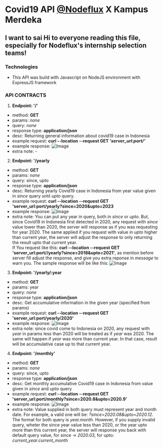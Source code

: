 # Covid19 API [@Nodeflux](http://www.nodeflux.io/) X Kampus Merdeka

## I want to sai Hi to everyone reading this file, especially for Nodeflux's internship selection teams!

### Technologies
- This API was build with Javascript on NodeJS environment with ExpressJS framework

### API CONTRACTS
1. **Endpoint: '/'**
  - method: **GET**
  - params: *none*
  - query: *none*
  - response type: **application/json**
  - desc: Returning general information about covid19 case in Indonesia
  - example request: **curl --location --request GET *'server_url:port/'***
  - example response: ![Image](https://i.ibb.co/pbFP5Yr/image.png)
  - extra note: -

2. **Endpoint: '/yearly**
  - method: **GET**
  - params: *none*
  - query: since, upto
  - response type: **application/json**
  - desc: Returning yearly Covid19 case in Indonesia from year value given in *since* query until *upto* query.
  - example request: **curl --location --request GET 'server_url:port/yearly?since=2020&upto=2023**
  - example response: ![Image](https://i.ibb.co/h8dGs2n/image.png)
  - extra note: You can put any year in query, both in *since* or *upto*. But, since Covid19 in Indonesia first detected in 2020, any request with *since* value lower than 2020, the server will response as if you was requesting for year 2020. The same applied if you request with value in *upto* higher than current year, the server will adjust the response to only returning the result upto that current year.<br>
  If You request like this: **curl --location --request GET 'server_url:port//yearly?since=2018&upto=2021'**, as mention before server fill adjust the response, and give you extra reponse in *message* to warn you. The sample response will be like this: ![Image](https://i.ibb.co/GTFRfhn/image.png)
  
3. **Endpoint: '/yearly/:year**
  - method: **GET**
  - params: year
  - query: *none*
  - response type: **application/json**
  - desc: Get accumulative information in the given year (specified from params)
  - example request: **curl --location --request GET 'server_url:port/yearly/2020'**
  - example response: ![Image](https://i.ibb.co/JK12JxL/image.png)
  - extra note: since covid come to Indonesia on 2020, any request with *year* in params less than 2020 will be treated as if *year* was 2020. The same will happen if *year* was more than current year. In that case, result will be accumulative case up to that current year.

4. **Endpoint: '/monthly'**
  - method: **GET**
  - params: *none*
  - query: since, upto
  - response type: **application/json**
  - desc: Get monthly accumulative Covid19 case in Indonesia from value given in *since* and *upto* query
  - example request: **curl --location --request GET 'server_url:port/monthly?since=2020.8&upto=2020.9'**
  - example response: ![Image](https://i.ibb.co/zNnB3vk/image.png)
  - extra note: Value supplied in both query must represent year and month date. For example, a valid one will be: *?since=2020.08&upto=2020.12*. The format for both query is *year.month*. However, if you supply invalid query, wheter the since year value less than 2020, or the year upto more than this current year, the server will response you back with default query value, for since -> *2020.03*, for upto: *current_year.current_month*